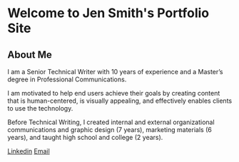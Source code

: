 
# Welcome to Jen Smith's Portfolio Site

## About Me
 
I am a Senior Technical Writer with 10 years of experience and a Master’s degree in Professional Communications. 

I am motivated to help end users achieve their goals by creating content that is human-centered, is visually appealing, and effectively enables clients to use the technology.  

Before Technical Writing, I created internal and external organizational communications and graphic design (7 years), marketing materials (6 years), and taught high school and college (2 years).

[Linkedin](https://www.linkedin.com/in/jennifer-petroff-smith/)
[Email](mailto:jenniferpetroffsmith@gmail.com)
